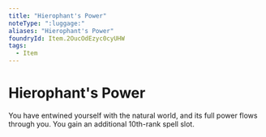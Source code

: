 ```yaml
---
title: "Hierophant's Power"
noteType: ":luggage:"
aliases: "Hierophant's Power"
foundryId: Item.2OucOdEzyc0cyUHW
tags:
  - Item
---
```


# Hierophant's Power

You have entwined yourself with the natural world, and its full power flows through you. You gain an additional 10th-rank spell slot.
